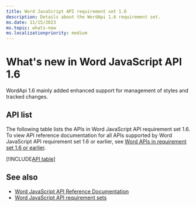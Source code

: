 ```yaml
---
title: Word JavaScript API requirement set 1.6
description: Details about the WordApi 1.6 requirement set.
ms.date: 11/15/2023
ms.topic: whats-new
ms.localizationpriority: medium
---
```


# What's new in Word JavaScript API 1.6

WordApi 1.6 mainly added enhanced support for management of styles and tracked changes.

## API list

The following table lists the APIs in Word JavaScript API requirement set 1.6. To view API reference documentation for all APIs supported by Word JavaScript API requirement set 1.6 or earlier, see [Word APIs in requirement set 1.6 or earlier](/javascript/api/word?view=word-js-1.6&preserve-view=true).

[!INCLUDE[API table](../../includes/word-1_6.md)]

## See also

- [Word JavaScript API Reference Documentation](/javascript/api/word)
- [Word JavaScript API requirement sets](word-api-requirement-sets.md)
